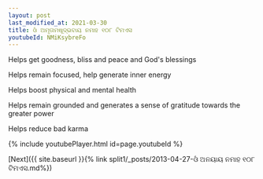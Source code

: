 ```yaml
---
layout: post
last_modified_at: 2021-03-30
title: ଓଁ ଅମୃତାମଷୂଦ୍ଭବାୟ ନମାହ ୧୦୮ ଟିମଏସ
youtubeId: NMiKsybreFo
---
```

 
 
Helps get goodness, bliss and peace and God's blessings
 
Helps remain focused, help generate inner energy 
 
Helps boost physical and mental health 
 
Helps remain grounded and generates a sense of gratitude towards the greater power 
 
Helps reduce bad karma
 
 
 
 


{% include youtubePlayer.html id=page.youtubeId %}
 
[Next]({{ site.baseurl }}{% link  split1/_posts/2013-04-27-ଓଁ ଅନୟାୟ ନମାହ  ୧୦୮ ଟିମଏସ.md%})
 
